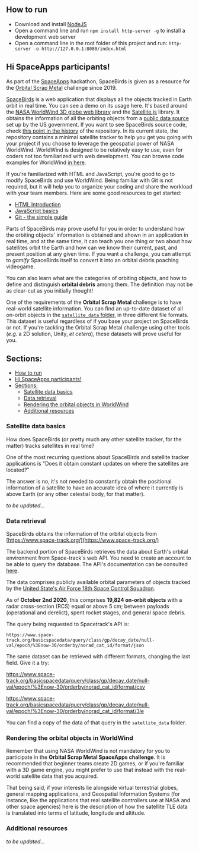 ## How to run
* Download and install [NodeJS](https://nodejs.org/en/download/)
* Open a command line and run `npm install http-server -g` to install a development web server
* Open a command line in the root folder of this project and run:
  `http-server -o http://127.0.0.1:8080/index.html`

## Hi SpaceApps participants!

As part of the [SpaceApps](https://www.spaceappschallenge.org/) hackathon, SpaceBirds is given as a resource for the [Orbital Scrap Metal](https://2020.spaceappschallenge.org/challenges/sustain/orbital-scrap-metal-the-video-game-v20/details) challenge since 2019.

[SpaceBirds](https://worldwind.arc.nasa.gov/spacebirds/) is a web application that displays all the objects tracked in Earth orbit in real time. You can see a demo on its usage here. It's based around the [NASA WorldWind 3D globe web library](https://worldwind.arc.nasa.gov/web) and the [Satellite.js](https://github.com/shashwatak/satellite-js) library.  It obtains the information of all the orbiting objects from a [public data source](https://www.space-track.org/) set up by the US government. If you want to see SpaceBirds source code, check [this point in the history](https://github.com/WorldWindLabs/SpaceBirds/tree/59b4790296e4c6c610145dd5f4119521012cf8d6) of the repository. In its current state, the repository contains a minimal satellite tracker to help you get you going with your project if you choose to leverage the geospatial power of NASA WorldWind. WorldWind is designed to be relatively easy to use, even for coders not too familiarized with web development. You can browse code examples for WorldWind [in here](https://worldwind.arc.nasa.gov/web/examples/).

If you're familiarized with HTML and JavaScript, you're good to go to modify SpaceBirds and use WorldWind. Being familiar with Git is not required, but it will help you to organize your coding and share the workload with your team members. Here are some good resources to get started:
* [HTML Introduction](https://www.w3schools.com/html/html_intro.asp)
* [JavaScript basics](https://developer.mozilla.org/en-US/docs/Learn/Getting_started_with_the_web/JavaScript_basics)
* [Git - the simple guide](https://rogerdudler.github.io/git-guide/)

Parts of SpaceBirds may prove useful for you in order to understand how the orbiting objects' information is obtained and shown in an application in real time, and at the same time, it can teach you one thing or two about how satellites orbit the Earth and how can we know their current, past, and present position at any given time. If you want a challenge, you can attempt to *gamify* SpaceBirds itself to convert it into an orbital debris poaching videogame.

You can also learn what are the categories of orbiting objects, and how to define and distinguish **orbital debris** among them. The definition may not be as clear-cut as you initially thought!

One of the requirements of the **Orbital Scrap Metal** challenge is to have real-world satellite information. You can find an up-to-date dataset of all on-orbit objects in the [`satellite_data` folder](/satellite_data/), in three different file formats. This dataset is useful regardless of if you base your project on SpaceBirds or not. If you're tackling the Orbital Scrap Metal challenge using other tools (*e.g*. a 2D solution, Unity, *et cetera*), these datasets will prove useful for you.

## Sections:


- [How to run](#how-to-run)
- [Hi SpaceApps participants!](#hi-spaceapps-participants)
- [Sections:](#sections)
  - [Satellite data basics](#satellite-data-basics)
  - [Data retrieval](#data-retrieval)
  - [Rendering the orbital objects in WorldWind](#rendering-the-orbital-objects-in-worldwind)
  - [Additional resources](#additional-resources)

### Satellite data basics

How does SpaceBirds (or pretty much any other satellite tracker, for the matter) tracks satellites in real time? 

One of the most recurring questions about SpaceBirds and satellite tracker applications is "Does it obtain constant updates on where the satellites are located?"

The answer is no, it's not needed to constantly obtain the positional information of a satellite to have an accurate idea of where it currently is above Earth (or any other celestial body, for that matter).

*to be updated...*

### Data retrieval

SpaceBirds obtains the information of the orbital objects from [https://www.space-track.org/](https://www.space-track.org/)

The backend portion of SpaceBirds retrieves the data about Earth's orbital environment from Space-track's web API. You need to create an account to be able to query the database. The API's documentation can be consulted [here](https://www.space-track.org/documentation#/api). 

The data comprises publicly available orbital parameters of objects tracked by the [United State's Air Force 18th Space Control Squadron](https://www.af.mil/News/Article-Display/Article/1335482/18th-space-control-squadron-keeping-watch-up-above/). 

As of **October 2nd 2020**, this comprises **19,824 on-orbit objects** with a radar cross-section (RCS) equal or above 5 cm; between payloads (operational and derelict), spent rocket stages, and general space debris.

The query being requested to Spacetrack's API is:

`https://www.space-track.org/basicspacedata/query/class/gp/decay_date/null-val/epoch/%3Enow-30/orderby/norad_cat_id/format/json`

The same dataset can be retrieved with different formats, changing the last field. Give it a try:

https://www.space-track.org/basicspacedata/query/class/gp/decay_date/null-val/epoch/%3Enow-30/orderby/norad_cat_id/format/csv

https://www.space-track.org/basicspacedata/query/class/gp/decay_date/null-val/epoch/%3Enow-30/orderby/norad_cat_id/format/3le

You can find a copy of the data of that query in the `satellite_data` folder.

### Rendering the orbital objects in WorldWind

Remember that using NASA WorldWind is not mandatory for you to participate in the **Orbital Scrap Metal SpaceApps challenge**. It is recommended that beginner teams create 2D games, or if you're familiar with a 3D game engine, you might prefer to use that instead with the real-world satellite data that you acquired.

That being said, if your interests lie alongside virtual terrestrial globes, general mapping applications, and Geospatial Information Systems (for instance, like the applications that real satellite controllers use at NASA and other space agencies) here is the description of how the satellite TLE data is translated into terms of latitude, longitude and altitude.

### Additional resources

*to be updated...*